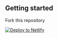 ## Getting started
 Fork this repository
 
 [![Deploy to Netlify](https://www.netlify.com/img/deploy/button.svg)](https://app.netlify.com/start/deploy?repository=https://github.com/Thought-Tank/one-click-netlify-ThoughtTank&stack=cms)

 
